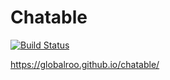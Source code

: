 # Chatable
[![Build Status](https://travis-ci.org/globalroo/chatable.svg?branch=master)](https://travis-ci.org/globalroo/chatable)

https://globalroo.github.io/chatable/
